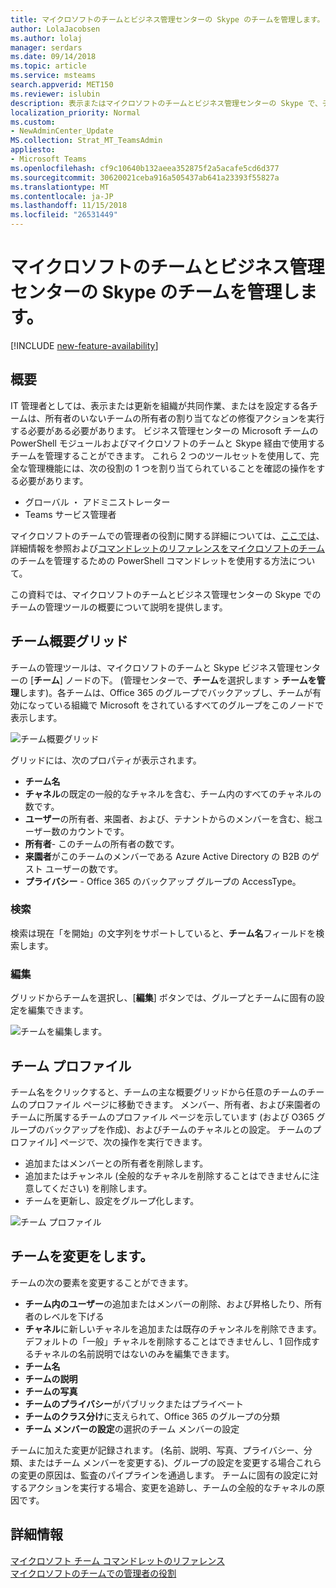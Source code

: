 ```yaml
---
title: マイクロソフトのチームとビジネス管理センターの Skype のチームを管理します。
author: LolaJacobsen
ms.author: lolaj
manager: serdars
ms.date: 09/14/2018
ms.topic: article
ms.service: msteams
search.appverid: MET150
ms.reviewer: islubin
description: 表示またはマイクロソフトのチームとビジネス管理センターの Skype で、チームを更新する方法について説明します。
localization_priority: Normal
ms.custom:
- NewAdminCenter_Update
MS.collection: Strat_MT_TeamsAdmin
appliesto:
- Microsoft Teams
ms.openlocfilehash: cf9c10640b132aeea352875f2a5acafe5cd6d377
ms.sourcegitcommit: 30620021ceba916a505437ab641a23393f55827a
ms.translationtype: MT
ms.contentlocale: ja-JP
ms.lasthandoff: 11/15/2018
ms.locfileid: "26531449"
---
```

<a name="manage-teams-in-the-microsoft-teams--skype-for-business-admin-center"></a>マイクロソフトのチームとビジネス管理センターの Skype のチームを管理します。
==========================================

[!INCLUDE [new-feature-availability](includes/new-feature-availability.md)]

## <a name="overview"></a>概要

IT 管理者としては、表示または更新を組織が共同作業、またはを設定する各チームは、所有者のいないチームの所有者の割り当てなどの修復アクションを実行する必要がある必要があります。 ビジネス管理センターの Microsoft チームの PowerShell モジュールおよびマイクロソフトのチームと Skype 経由で使用するチームを管理することができます。 これら 2 つのツールセットを使用して、完全な管理機能には、次の役割の 1 つを割り当てられていることを確認の操作をする必要があります。

- グローバル ・ アドミニストレーター
- Teams サービス管理者

マイクロソフトのチームでの管理者の役割に関する詳細については、[ここでは](using-admin-roles.md)、詳細情報を参照および[コマンドレットのリファレンスをマイクロソフトのチーム](https://docs.microsoft.com/powershell/teams/?view=teams-ps)のチームを管理するための PowerShell コマンドレットを使用する方法について。  

この資料では、マイクロソフトのチームとビジネス管理センターの Skype でのチームの管理ツールの概要について説明を提供します。

## <a name="teams-overview-grid"></a>チーム概要グリッド

チームの管理ツールは、マイクロソフトのチームと Skype ビジネス管理センターの [**チーム**] ノードの下。 (管理センターで、**チーム**を選択します > **チームを管理**します)。各チームは、Office 365 のグループでバックアップし、チームが有効になっている組織で Microsoft をされているすべてのグループをこのノードで表示します。

![チーム概要グリッド](media/manage-teams-in-modern-portal-image1.png)  

グリッドには、次のプロパティが表示されます。

- **チーム名**
- **チャネル**の既定の一般的なチャネルを含む、チーム内のすべてのチャネルの数です。
- **ユーザー**の所有者、来園者、および、テナントからのメンバーを含む、総ユーザー数のカウントです。
- **所有者**- このチームの所有者の数です。
- **来園者**がこのチームのメンバーである Azure Active Directory の B2B のゲスト ユーザーの数です。
- **プライバシー** - Office 365 のバックアップ グループの AccessType。

### <a name="search"></a>検索

検索は現在「を開始」の文字列をサポートしていると、**チーム名**フィールドを検索します。

### <a name="edit"></a>編集

グリッドからチームを選択し、[**編集**] ボタンでは、グループとチームに固有の設定を編集できます。

![チームを編集します。](media/manage-teams-in-modern-portal-image2.png)

## <a name="team-profile"></a>チーム プロファイル

チーム名をクリックすると、チームの主な概要グリッドから任意のチームのチームのプロファイル ページに移動できます。 メンバー、所有者、および来園者のチームに所属するチームのプロファイル ページを示しています (および O365 グループのバックアップを作成)、およびチームのチャネルとの設定。 チームのプロファイル] ページで、次の操作を実行できます。

- 追加またはメンバーとの所有者を削除します。
- 追加またはチャンネル (全般的なチャネルを削除することはできませんに注意してください) を削除します。
- チームを更新し、設定をグループ化します。
 
![チーム プロファイル](media/manage-teams-in-modern-portal-image3.png)

## <a name="making-changes-to-teams"></a>チームを変更をします。

チームの次の要素を変更することができます。
- **チーム内のユーザー**の追加またはメンバーの削除、および昇格したり、所有者のレベルを下げる
- **チャネル**に新しいチャネルを追加または既存のチャンネルを削除できます。  デフォルトの「一般」チャネルを削除することはできませんし、1 回作成するチャネルの名前説明ではないのみを編集できます。
- **チーム名**
- **チームの説明**
- **チームの写真**
- **チームのプライバシー**がパブリックまたはプライベート
- **チームのクラス分け**に支えられて、Office 365 のグループの分類
- **チーム メンバーの設定**の選択のチーム メンバーの設定


チームに加えた変更が記録されます。 (名前、説明、写真、プライバシー、分類、またはチーム メンバーを変更する)、グループの設定を変更する場合これらの変更の原因は、監査のパイプラインを通過します。 チームに固有の設定に対するアクションを実行する場合、変更を追跡し、チームの全般的なチャネルの原因です。


## <a name="learn-more"></a>詳細情報

[マイクロソフト チーム コマンドレットのリファレンス](https://docs.microsoft.com/powershell/teams/?view=teams-ps)  
[マイクロソフトのチームでの管理者の役割](using-admin-roles.md)
<!--
[Plan for Teams Lifecycle Management](plan-for-teams-lifecycle-management.md)
-->

